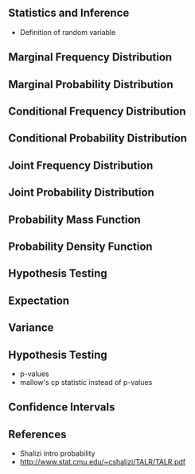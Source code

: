 ## Statistics and Inference
- Definition of random variable

## Marginal Frequency Distribution

## Marginal Probability Distribution

## Conditional Frequency Distribution

## Conditional Probability Distribution

## Joint Frequency Distribution

## Joint Probability Distribution

## Probability Mass Function

## Probability Density Function

## Hypothesis Testing

## Expectation

## Variance

## Hypothesis Testing
- p-values
- mallow's cp statistic instead of p-values

## Confidence Intervals

## References
- Shalizi intro probability
- http://www.stat.cmu.edu/~cshalizi/TALR/TALR.pdf
